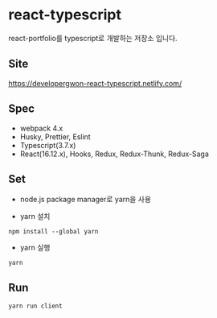 # react-typescript
react-portfolio를 typescript로 개발하는 저장소 입니다.

## Site
https://developergwon-react-typescript.netlify.com/

## Spec
- webpack 4.x
- Husky, Prettier, Eslint
- Typescript(3.7.x)
- React(16.12.x), Hooks, Redux, Redux-Thunk, Redux-Saga

## Set
- node.js package manager로 yarn을 사용

- yarn 설치
```
npm install --global yarn
```

- yarn 실행

```
yarn
```

## Run
```
yarn run client
```

